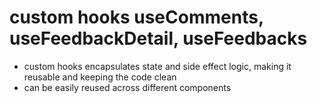 # custom hooks useComments, useFeedbackDetail, useFeedbacks
- custom hooks encapsulates state and side effect logic, making it reusable and keeping the code clean
- can be easily reused across different components
